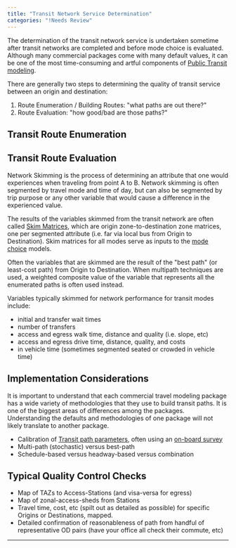 ```yaml
---
title: "Transit Network Service Determination"
categories: "!Needs Review"
---
```


The determination of the transit network service is undertaken sometime after transit networks are completed and before mode choice is evaluated. Although many commercial packages come with many default values, it can be one of the most time-consuming and artful components of [Public Transit modeling](Public_Transport_Modeling).

There are generally two steps to determining the quality of transit service between an origin and destination:

1.  Route Enumeration / Building Routes: "what paths are out there?"
2.  Route Evaluation: "how good/bad are those paths?"

Transit Route Enumeration
-------------------------

Transit Route Evaluation
------------------------

Network Skimming is the process of determining an attribute that one would experiences when traveling from point A to B. Network skimming is often segmented by travel mode and time of day, but can also be segmented by trip purpose or any other variable that would cause a difference in the experienced value.

The results of the variables skimmed from the transit network are often called [Skim Matrices](Skim_Matrix), which are origin zone-to-destination zone matrices, one per segmented attribute (i.e. far via local bus from Origin to Destination). Skim matrices for all modes serve as inputs to the [mode choice](Mode_choice) models.

Often the variables that are skimmed are the result of the "best path" (or least-cost path) from Origin to Destination. When multipath techniques are used, a weighted composite value of the variable that represents all the enumerated paths is often used instead.

Variables typically skimmed for network performance for transit modes include:

-   initial and transfer wait times
-   number of transfers
-   access and egress walk time, distance and quality (i.e. slope, etc)
-   access and egress drive time, distance, quality, and costs
-   in vehicle time (sometimes segmented seated or crowded in vehicle time)

Implementation Considerations
-----------------------------

It is important to understand that each commercial travel modeling package has a wide variety of methodologies that they use to build transit paths. It is one of the biggest areas of differences among the packages. Understanding the defaults and methodologies of one package will not likely translate to another package.

-   Calibration of [Transit path parameters](Transit_Path_Parameters), often using an [on-board survey](on-board_survey)
-   Multi-path (stochastic) versus best-path
-   Schedule-based versus headway-based versus combination

Typical Quality Control Checks
------------------------------

-   Map of TAZs to Access-Stations (and visa-versa for egress)
-   Map of zonal-access-sheds from Stations
-   Travel time, cost, etc (spilt out as detailed as possible) for specific Origins or Destinations, mapped.
-   Detailed confirmation of reasonableness of path from handful of representative OD pairs (have your office all check their commute, etc)

------------------------------------------------------------------------


